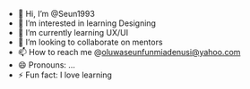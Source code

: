 - 👋 Hi, I’m @Seun1993
- 👀 I’m interested in learning Designing 
- 🌱 I’m currently learning UX/UI
- 💞️ I’m looking to collaborate on mentors 
- 📫 How to reach me @oluwaseunfunmiadenusi@yahoo.com 
- 😄 Pronouns: ...
- ⚡ Fun fact: I love learning

<!---
Seun1993/Seun1993 is a ✨ special ✨ repository because its `README.md` (this file) appears on your GitHub profile.
You can click the Preview link to take a look at your changes.
--->
